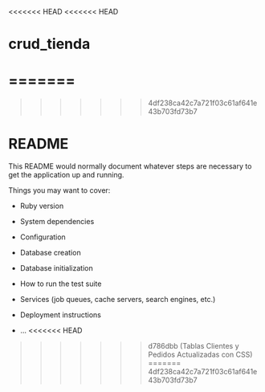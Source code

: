 <<<<<<< HEAD
<<<<<<< HEAD
# crud_tienda
=======
=======
>>>>>>> 4df238ca42c7a721f03c61af641e43b703fd73b7
# README

This README would normally document whatever steps are necessary to get the
application up and running.

Things you may want to cover:

* Ruby version

* System dependencies

* Configuration

* Database creation

* Database initialization

* How to run the test suite

* Services (job queues, cache servers, search engines, etc.)

* Deployment instructions

* ...
<<<<<<< HEAD
>>>>>>> d786dbb (Tablas Clientes y Pedidos Actualizadas con CSS)
=======
>>>>>>> 4df238ca42c7a721f03c61af641e43b703fd73b7

